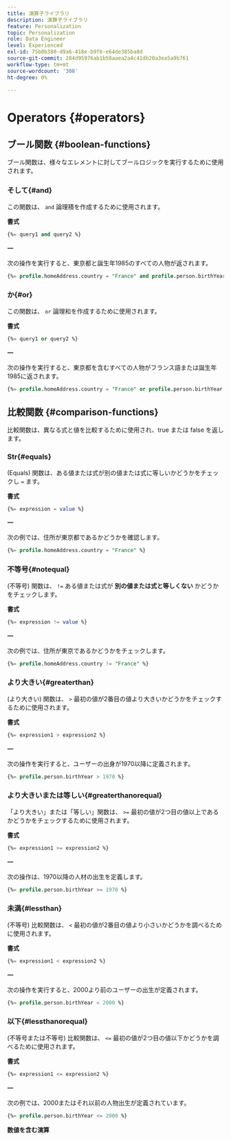 ```yaml
---
title: 演算子ライブラリ
description: 演算子ライブラリ
feature: Personalization
topic: Personalization
role: Data Engineer
level: Experienced
exl-id: 75b0b380-d9a6-418e-b9f6-e64de385ba8d
source-git-commit: 284d95976ab1b58aaea2a4c41db20a3ea5a9b761
workflow-type: tm+mt
source-wordcount: '308'
ht-degree: 0%

---
```


# Operators {#operators}

## ブール関数 {#boolean-functions}

ブール関数は、様々なエレメントに対してブールロジックを実行するために使用されます。

### そして{#and}

この関数は、 `and` 論理積を作成するために使用されます。

**書式**

```sql
{%= query1 and query2 %}
```

**一**

次の操作を実行すると、東京都と誕生年1985のすべての人物が返されます。

```sql
{%= profile.homeAddress.country = "France" and profile.person.birthYear = 1985 %}
```

### か{#or}

この関数は、 `or` 論理和を作成するために使用されます。

**書式**

```sql
{%= query1 or query2 %}
```

**一**

次の操作を実行すると、東京都を含むすべての人物がフランス語または誕生年1985に返されます。

```sql
{%= profile.homeAddress.country = "France" or profile.person.birthYear = 1985 %}
```

<!--
## Not{#not}

The `not` (or `!`) function is used to create a logical negation.

**Format**

```sql
not ({QUERY})
!({QUERY})
```

**Example**

The following operation will return all people who do not have their home country as Canada.

```sql
not (homeAddress.countryISO = "CA")
```
-->

## 比較関数 {#comparison-functions}

比較関数は、異なる式と値を比較するために使用され、true または false を返します。

### Str{#equals}

(Equals) 関数は、ある値または式が別の値または式に等しいかどうかをチェックし `=` ます。

**書式**

```sql
{%= expression = value %}
```

**一**

次の例では、住所が東京都であるかどうかを確認します。

```sql
{%= profile.homeAddress.country = "France" %}
```

### 不等号{#notequal}

(不等号) 関数は、 `!=` ある値または式が **別の値または式と等しくない** かどうかをチェックします。

**書式**

```sql
{%= expression != value %}
```

**一**

次の例では、住所が東京であるかどうかをチェックします。

```sql
{%= profile.homeAddress.country != "France" %}
```

### より大きい{#greaterthan}

(より大きい) 関数は、 `>` 最初の値が2番目の値より大きいかどうかをチェックするために使用されます。

**書式**

```sql
{%= expression1 > expression2 %}
```

**一**

次の操作を実行すると、ユーザーの出身が1970以降に定義されます。

```sql
{%= profile.person.birthYear > 1970 %}
```

### より大きいまたは等しい{#greaterthanorequal}

「より大きい」または「等しい」関数は、 `>=` 最初の値が2つ目の値以上であるかどうかをチェックするために使用されます。

**書式**

```sql
{%= expression1 >= expression2 %}
```

**一**

次の操作は、1970以降の人材の出生を定義します。

```sql
{%= profile.person.birthYear >= 1970 %}
```

### 未満{#lessthan}

(不等号) 比較関数は、 `<` 最初の値が2番目の値より小さいかどうかを調べるために使用されます。

**書式**

```sql
{%= expression1 < expression2 %}
```

**一**

次の操作を実行すると、2000より前のユーザーの出生が定義されます。

```sql
{%= profile.person.birthYear < 2000 %}
```

### 以下{#lessthanorequal}

(不等号または不等号) 比較関数は、 `<=` 最初の値が2つ目の値以下かどうかを調べるために使用されます。

**書式**

```sql
{%= expression1 <= expression2 %}
```

**一**

次の例では、2000またはそれ以前の人物出生が定義されています。

```sql
{%= profile.person.birthYear <= 2000 %}
```

**数値を含む演算**

